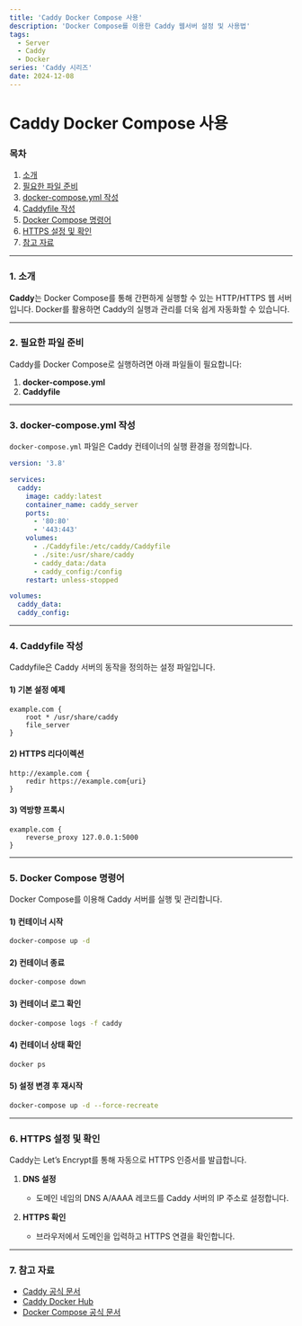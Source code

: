 ```yaml
---
title: 'Caddy Docker Compose 사용'
description: 'Docker Compose를 이용한 Caddy 웹서버 설정 및 사용법'
tags:
  - Server
  - Caddy
  - Docker
series: 'Caddy 시리즈'
date: 2024-12-08
---
```


# Caddy Docker Compose 사용

### 목차

1. [소개](#1-소개)
2. [필요한 파일 준비](#2-필요한-파일-준비)
3. [docker-compose.yml 작성](#3-docker-composeyml-작성)
4. [Caddyfile 작성](#4-caddyfile-작성)
5. [Docker Compose 명령어](#5-docker-compose-명령어)
6. [HTTPS 설정 및 확인](#6-https-설정-및-확인)
7. [참고 자료](#7-참고-자료)

---

### 1. 소개

**Caddy**는 Docker Compose를 통해 간편하게 실행할 수 있는 HTTP/HTTPS 웹 서버입니다. Docker를 활용하면 Caddy의 실행과 관리를 더욱 쉽게 자동화할 수 있습니다.

---

### 2. 필요한 파일 준비

Caddy를 Docker Compose로 실행하려면 아래 파일들이 필요합니다:

1. **docker-compose.yml**
2. **Caddyfile**

---

### 3. docker-compose.yml 작성

`docker-compose.yml` 파일은 Caddy 컨테이너의 실행 환경을 정의합니다.

```yaml
version: '3.8'

services:
  caddy:
    image: caddy:latest
    container_name: caddy_server
    ports:
      - '80:80'
      - '443:443'
    volumes:
      - ./Caddyfile:/etc/caddy/Caddyfile
      - ./site:/usr/share/caddy
      - caddy_data:/data
      - caddy_config:/config
    restart: unless-stopped

volumes:
  caddy_data:
  caddy_config:
```

---

### 4. Caddyfile 작성

Caddyfile은 Caddy 서버의 동작을 정의하는 설정 파일입니다.

#### **1) 기본 설정 예제**

```caddyfile
example.com {
    root * /usr/share/caddy
    file_server
}
```

#### **2) HTTPS 리다이렉션**

```caddyfile
http://example.com {
    redir https://example.com{uri}
}
```

#### **3) 역방향 프록시**

```caddyfile
example.com {
    reverse_proxy 127.0.0.1:5000
}
```

---

### 5. Docker Compose 명령어

Docker Compose를 이용해 Caddy 서버를 실행 및 관리합니다.

#### **1) 컨테이너 시작**

```bash
docker-compose up -d
```

#### **2) 컨테이너 종료**

```bash
docker-compose down
```

#### **3) 컨테이너 로그 확인**

```bash
docker-compose logs -f caddy
```

#### **4) 컨테이너 상태 확인**

```bash
docker ps
```

#### **5) 설정 변경 후 재시작**

```bash
docker-compose up -d --force-recreate
```

---

### 6. HTTPS 설정 및 확인

Caddy는 Let’s Encrypt를 통해 자동으로 HTTPS 인증서를 발급합니다.

1. **DNS 설정**

   - 도메인 네임의 DNS A/AAAA 레코드를 Caddy 서버의 IP 주소로 설정합니다.

2. **HTTPS 확인**
   - 브라우저에서 도메인을 입력하고 HTTPS 연결을 확인합니다.

---

### 7. 참고 자료

- [Caddy 공식 문서](https://caddyserver.com/docs/)
- [Caddy Docker Hub](https://hub.docker.com/_/caddy)
- [Docker Compose 공식 문서](https://docs.docker.com/compose/)
